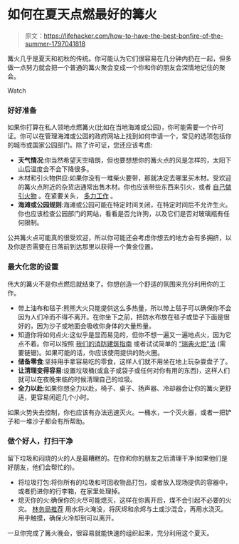# 如何在夏天点燃最好的篝火

> 原文：<https://lifehacker.com/how-to-have-the-best-bonfire-of-the-summer-1797041818>

篝火几乎是夏天和初秋的传统。你可能认为它们很容易在几分钟内扔在一起，但多做一点努力就会把一个普通的篝火聚会变成一个你和你的朋友会深情地记住的聚会。

Watch

### 好好准备

如果你打算在私人领地点燃篝火(比如在当地海滩或公园)，你可能需要一个许可证。你可以在管理海滩或公园的政府网站上找到如何申请一个，常见的选项包括你的城市或国家公园部门。除了许可证，您还应该考虑:

*   **天气情况**:你当然希望天空晴朗，但也要想想你的篝火点的风是怎样的，太阳下山后温度会不会下降很多。
*   木材和引火物供应:如果你没有一堆柴火要带，那就决定去哪里买木材。受欢迎的篝火点附近的杂货店通常出售木材。你也应该带些东西来引火，或者 [自己做引火物](https://lifehacker.com/make-diy-fire-starting-wafers-with-a-candle-and-cotton-5920156) 。在紧要关头， [多力工作](https://lifehacker.com/use-doritos-or-other-chips-to-start-a-fire-5840698) 。
*   **海滩或公园规则**:海滩或公园可能在特定时间关闭，在特定时间后不允许生火。你也应该检查公园部门的网站，看看是否允许狗，以及它们是否对玻璃瓶有任何限制。

公共篝火点可能真的很受欢迎，所以你可能还会考虑你想去的地方会有多拥挤，以及你是否需要在日落前到达那里以获得一个黄金位置。

### 最大化您的设置

伟大的篝火不是你点燃后就结束了。你想创造一个舒适的氛围来充分利用你的工作。

*   带上油布和毯子:熊熊大火只能提供这么多热量，所以带上毯子可以确保你不会因为人们冷而不得不离开。在你坐下之前，把防水布放在毯子或垫子下面是很好的，因为沙子或地面会吸收你身体的大量热量。
*   知道你将如何点火:这似乎是显而易见的，但你不想一遍又一遍地点火，因为它点不着。你可以按照 [我们的消防建筑指南](https://lifehacker.com/how-to-build-a-better-fire-both-outdoors-and-in-5812728) 或者试试简单的 [“瑞典火炬”法](https://lifehacker.com/make-a-swedish-torch-campfire-with-a-single-log-1663040818) (需要链锯)。如果可能的话，你应该使用提供的防火圈。
*   **储备零食**:坚持用手拿容易吃的零食，这样人们就不用坐在地上玩杂耍盘子了。
*   **让清理变得容易**:设置垃圾桶(或盒子或袋子或任何对你有用的东西)，这样人们就可以在夜晚来临的时候清理自己的垃圾。
*   **全力以赴**:如果你想全力以赴，椅子、桌子、扬声器、冷却器会让你的篝火更舒适，更容易闲逛几个小时。

如果火势失去控制，你也应该有办法迅速灭火。一桶水，一个灭火器，或者一把铲子和一堆沙子都会有所帮助。

### 做个好人，打扫干净

留下垃圾和闷烧的火的人是最糟糕的。在你和你的朋友之后清理干净(如果他们是好朋友，他们会帮忙的)。

*   将垃圾打包:将你所有的垃圾和可回收物品打包，或者放入现场提供的容器中，或者扔进你的行李箱，在家里处理掉。
*   熄灭你的火:确保你的火尽可能熄灭，这样在你离开后，煤不会引起不必要的火灾。 [林务局推荐](https://www.fs.usda.gov/detail/okawen/alerts-notices/?cid=fsbdev3_053601) 用水将火淹没，将灰烬和余烬与土或沙混合，再用水浇灭。用手触摸，确保火冷却到可以离开。

一旦你完成了篝火晚会，很容易就能快速的组织起来，充分利用这个夏天。